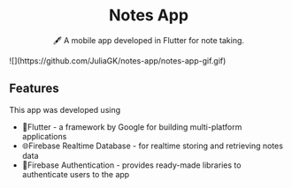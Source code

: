 <h1 align="center">
Notes App
</h1>
<p align="center">
🖋️ A mobile app developed in Flutter for note taking.
</p>
![](https://github.com/JuliaGK/notes-app/notes-app-gif.gif)

## Features
This app was developed using
- 📱Flutter - a framework by Google for building multi-platform applications
- 🌐Firebase Realtime Database - for realtime storing and retrieving notes data
- 🔑Firebase Authentication - provides ready-made libraries to authenticate users to the app

